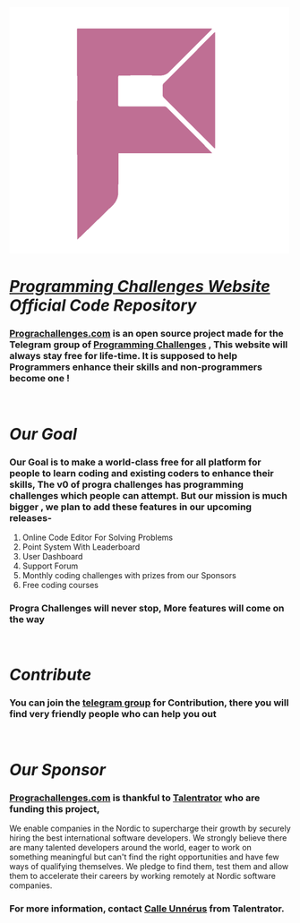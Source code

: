 ![imagee](frontend/src/assets/logo.svg)
# _[Programming Challenges Website](https://prograchallenges.com) Official Code Repository_

### [Prograchallenges.com](https://prograchallenges.com) is an open source project made for the Telegram group of [Programming Challenges](https://telegram.me/prograchallenges) , This website will always stay free for life-time. It is supposed to help Programmers enhance their skills and non-programmers become one !
<br>

# _Our Goal_
### Our Goal is to make a world-class free for all platform for people to learn coding and existing coders to enhance their skills, The v0 of progra challenges has programming challenges which people can attempt. But our mission is much bigger , we plan to add these features in our upcoming releases- 

<ol>
<li>Online Code Editor For Solving Problems</li>
<li>Point System With Leaderboard</li>
<li>User Dashboard</li>
<li>Support Forum</li>
<li>Monthly coding challenges with prizes from our Sponsors</li>
<li>Free coding courses</li>
</ol> 

### Progra Challenges will never stop, More features will come on the way
<br>

# _Contribute_
### You can join the [telegram group](https://https://t.me/joinchat/2nmp7Kiyrq4yNjJi) for Contribution, there you will find very friendly people who can help you out 
<br>

# _Our Sponsor_
### [Prograchallenges.com](https://prograchallenges.com) is thankful to [Talentrator](https://talentrator.com/) who are funding this project, 
We enable companies in the Nordic to supercharge their growth by securely hiring the best international software developers. We strongly believe there are many talented developers around the world, eager to work on something meaningful but can't find the right opportunities and have few ways of qualifying themselves. We pledge to find them, test them and allow them to accelerate their careers by working remotely at Nordic software companies. 
### For more information, contact [Calle Unnérus](https://telegram.me/calle978) from Talentrator.


